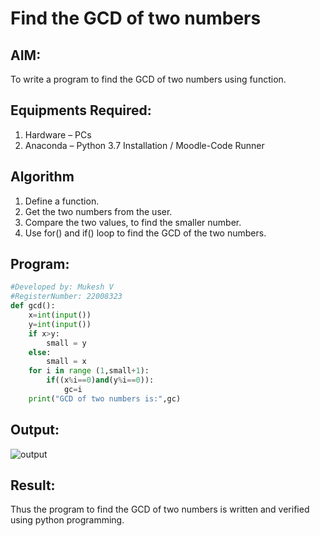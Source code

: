 # Find the GCD of two numbers

## AIM:
To write a program to find the GCD of two numbers using function.

## Equipments Required:
1. Hardware – PCs
2. Anaconda – Python 3.7 Installation / Moodle-Code Runner

## Algorithm
1. Define a function.
2. Get the two numbers from the user.
3. Compare the two values, to find the smaller number.
4. Use for() and if() loop to find the GCD of the two numbers.

## Program:
``` python
#Developed by: Mukesh V
#RegisterNumber: 22008323
def gcd():
    x=int(input())
    y=int(input())
    if x>y:
        small = y
    else:
        small = x
    for i in range (1,small+1):
        if((x%i==0)and(y%i==0)):
            gc=i
    print("GCD of two numbers is:",gc)
```

## Output:
![output](https://user-images.githubusercontent.com/118707363/211734827-c08518c5-049d-4d62-91e4-65e8f9c156e6.png)



## Result:
Thus the program to find the GCD of two numbers is written and verified using python programming.
